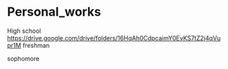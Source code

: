 # Personal_works
High school
https://drive.google.com/drive/folders/16HqAh0CdpcaimY0EvKS7tZ2j4qVupr1M
freshman 

sophomore
